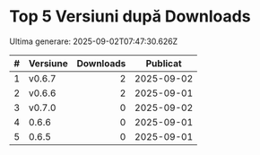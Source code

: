 # Top 5 Versiuni după Downloads

Ultima generare: 2025-09-02T07:47:30.626Z

| # | Versiune | Downloads | Publicat |
| - | - | -: | - |
| 1 | v0.6.7 | 2 | 2025-09-02 |
| 2 | v0.6.6 | 2 | 2025-09-01 |
| 3 | v0.7.0 | 0 | 2025-09-02 |
| 4 | 0.6.6 | 0 | 2025-09-01 |
| 5 | 0.6.5 | 0 | 2025-09-01 |
